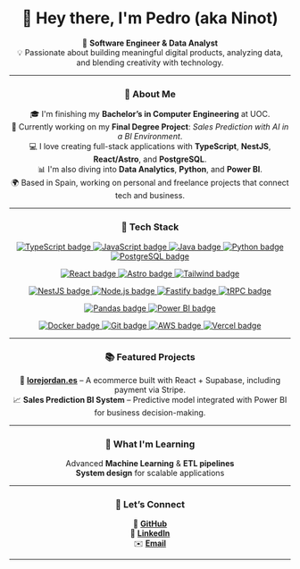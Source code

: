 <div align="center">

# 👋 Hey there, I'm Pedro (aka Ninot)

🎯 **Software Engineer & Data Analyst**  
💡 Passionate about building meaningful digital products, analyzing data, and blending creativity with technology.

---

### 🚀 About Me
🎓 I'm finishing my **Bachelor’s in Computer Engineering** at UOC.  
🧠 Currently working on my **Final Degree Project**: *Sales Prediction with AI in a BI Environment*.  
💻 I love creating full-stack applications with **TypeScript**, **NestJS**, **React/Astro**, and **PostgreSQL**.  
📊 I'm also diving into **Data Analytics**, **Python**, and **Power BI**.  
🌍 Based in Spain, working on personal and freelance projects that connect tech and business.

---

### 🧩 Tech Stack

<p align="center">
  <!-- Lenguajes -->
  <a href="https://www.typescriptlang.org/" target="_blank">
    <img src="https://img.shields.io/badge/TypeScript-3178C6?style=for-the-badge&logo=typescript&logoColor=white&borderRadius=50" alt="TypeScript badge" />
  </a>
  <a href="https://developer.mozilla.org/docs/Web/JavaScript" target="_blank">
    <img src="https://img.shields.io/badge/JavaScript-F7DF1E?style=for-the-badge&logo=javascript&logoColor=black&borderRadius=50" alt="JavaScript badge" />
  </a>
  <a href="https://www.java.com/" target="_blank">
    <img src="https://img.shields.io/badge/Java-ED8B00?style=for-the-badge&logo=openjdk&logoColor=white&borderRadius=50" alt="Java badge" />
  </a>
  <a href="https://www.python.org/" target="_blank">
    <img src="https://img.shields.io/badge/Python-3776AB?style=for-the-badge&logo=python&logoColor=white&borderRadius=50" alt="Python badge" />
  </a>
  <a href="https://www.postgresql.org/" target="_blank">
    <img src="https://img.shields.io/badge/PostgreSQL-4169E1?style=for-the-badge&logo=postgresql&logoColor=white&borderRadius=50" alt="PostgreSQL badge" />
  </a>
</p>

<p align="center">
  <!-- Frontend -->
  <a href="https://react.dev/" target="_blank">
    <img src="https://img.shields.io/badge/React-20232A?style=for-the-badge&logo=react&logoColor=61DAFB&borderRadius=50" alt="React badge" />
  </a>
  <a href="https://astro.build/" target="_blank">
    <img src="https://img.shields.io/badge/Astro-0B0D0E?style=for-the-badge&logo=astro&logoColor=white&borderRadius=50" alt="Astro badge" />
  </a>
  <a href="https://tailwindcss.com/" target="_blank">
    <img src="https://img.shields.io/badge/TailwindCSS-38B2AC?style=for-the-badge&logo=tailwindcss&logoColor=white&borderRadius=50" alt="Tailwind badge" />
  </a>
</p>

<p align="center">
  <!-- Backend -->
  <a href="https://nestjs.com/" target="_blank">
    <img src="https://img.shields.io/badge/NestJS-E0234E?style=for-the-badge&logo=nestjs&logoColor=white&borderRadius=50" alt="NestJS badge" />
  </a>
  <a href="https://nodejs.org/" target="_blank">
    <img src="https://img.shields.io/badge/Node.js-339933?style=for-the-badge&logo=nodedotjs&logoColor=white&borderRadius=50" alt="Node.js badge" />
  </a>
  <a href="https://fastify.dev/" target="_blank">
    <img src="https://img.shields.io/badge/Fastify-000000?style=for-the-badge&logo=fastify&logoColor=white&borderRadius=50" alt="Fastify badge" />
  </a>
  <a href="https://trpc.io/" target="_blank">
    <img src="https://img.shields.io/badge/tRPC-2596BE?style=for-the-badge&logo=trpc&logoColor=white&borderRadius=50" alt="tRPC badge" />
  </a>
</p>

<p align="center">
  <!-- Data/BI -->
  <a href="https://pandas.pydata.org/" target="_blank">
    <img src="https://img.shields.io/badge/Pandas-150458?style=for-the-badge&logo=pandas&logoColor=white&borderRadius=50" alt="Pandas badge" />
  </a>
  <a href="https://powerbi.microsoft.com/" target="_blank">
    <img src="https://img.shields.io/badge/Power%20BI-F2C811?style=for-the-badge&logo=powerbi&logoColor=black&borderRadius=50" alt="Power BI badge" />
  </a>
</p>

<p align="center">
  <!-- Infra/DevOps -->
  <a href="https://www.docker.com/" target="_blank">
    <img src="https://img.shields.io/badge/Docker-2496ED?style=for-the-badge&logo=docker&logoColor=white&borderRadius=50" alt="Docker badge" />
  </a>
  <a href="https://git-scm.com/" target="_blank">
    <img src="https://img.shields.io/badge/Git-F05032?style=for-the-badge&logo=git&logoColor=white&borderRadius=50" alt="Git badge" />
  </a>
  <a href="https://aws.amazon.com/" target="_blank">
    <img src="https://img.shields.io/badge/AWS-232F3E?style=for-the-badge&logo=amazonaws&logoColor=white&borderRadius=50" alt="AWS badge" />
  </a>
  <a href="https://vercel.com/" target="_blank">
    <img src="https://img.shields.io/badge/Vercel-000000?style=for-the-badge&logo=vercel&logoColor=white&borderRadius=50" alt="Vercel badge" />
  </a>
</p>

---

### 📚 Featured Projects
📘 <a href="https://www.lorejordan.es/" target="_blank">**lorejordan.es**</a> – A ecommerce built with React + Supabase, including payment via Stripe.  
📈 **Sales Prediction BI System** – Predictive model integrated with Power BI for business decision-making.

---

### 🌱 What I'm Learning
Advanced **Machine Learning** & **ETL pipelines**  
**System design** for scalable applications  

---

### 💬 Let’s Connect
🐙 [**GitHub**](https://github.com/ninot18)  
💼 [**LinkedIn**](https://www.linkedin.com/in/ninot18)  
✉️ [**Email**](mailto:redblupet@gmail.com)

---

</div>
